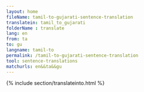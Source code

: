 ```yaml
---
layout: home
fileName: tamil-to-gujarati-sentence-translation
translatein: tamil_to_gujarati
folderName : translate
lang: en
from: ta
to: gu
langname: tamil-to
permalink: /tamil-to-gujarati-sentence-translation
tool: sentence-translations
matchurls: en&&ta&&gu
---
```

{% include section/translateinto.html %}
